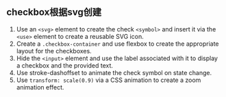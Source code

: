 


## checkbox根据svg创建
1. Use an `<svg>` element to create the check `<symbol>` and insert it via the `<use>` element to create a reusable SVG icon.
2. Create a `.checkbox-container` and use flexbox to create the appropriate layout for the checkboxes.
3. Hide the `<input>` element and use the label associated with it to display a checkbox and the provided text.
4. Use stroke-dashoffset to animate the check symbol on state change.
5. Use `transform: scale(0.9)` via a CSS animation to create a zoom animation effect.